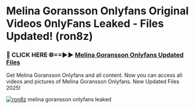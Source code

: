 # Melina Goransson Onlyfans Original Videos 0nlyFans Leaked - Files Updated! (ron8z)

<h3>🔴 CLICK HERE 🌐==►► <a href="https://tinyurl.com/4seja8ks" rel="nofollow">Melina Goransson Onlyfans Updated Files</a></h3>

Get Melina Goransson Onlyfans and all content. Now you can access all videos and pictures of Melina Goransson Onlyfans. New Updated Files 2025!

[![ron8z](https://i.imgur.com/EWjZXRe.gif)](https://tinyurl.com/4seja8ks)
melina goransson onlyfans leaked